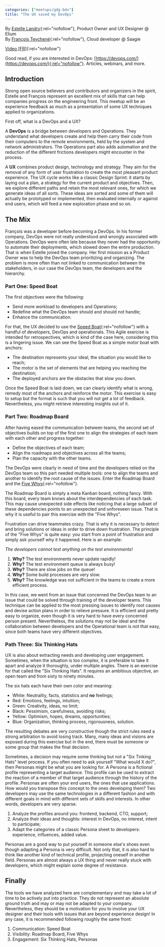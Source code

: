```yaml
---
categories: ["meetups/gdg-bdx"]
title: "The UX saved my DevOps"
---
```


By [Estelle Landry](https://twitter.com/estelandry){:rel="nofollow"}, Product Owner and UX Designer @ Elium  
By [François Teychené](https://twitter.com/fteychene){:rel="nofollow"}, Cloud developer @ Saagie

[Video \[FR\]](https://www.youtube.com/watch?v=zXz2ZrL2yTM){:rel="nofollow"}

Good read, if you are interested in DevOps: [https://devops.com/](https://devops.com/){:rel="nofollow"}. Articles,
webinars, and more.

## Introduction

Strong open source believers and contributors and organizers in the spirit, Estelle and François represent an excellent
mix of skills that can help companies progress on the engineering front. This meetup will be an experience feedback as
much as a presentation of some UX techniques applied to organizations.

First off, what is a DevOps and a UX?

A **DevOps** is a bridge between developers and Operations. They understand what developers create and help them carry their
code from their computers to the remote environments, held by the system and network administrators. The Operations part
also adds automation and the reduction of the different frictions developers might encounter in the process.

A **UX** combines product design, technology and strategy. They aim for the removal of any form of user frustration to
create the most pleasant product experience. The UX cycle works like a classic Design Sprint: it starts by laying out a
plan, a strategy for the current product and objectives. Then, we explore different paths and retain the most relevant
ones, for which we generate ideas of all sorts. These ideas are sorted and some of them will actually be prototyped or
implemented, then evaluated internally or against end users, which will feed a new exploration phase and so on.

## The Mix

François was a developer before becoming a DevOps. In his former company, DevOps were not really understood and wrongly
associated with Operations. DevOps were often late because they never had the opportunity to automate their deployments,
which slowed down the entire production. That is when Estelle joined the company. Her first mission as a Product Owner
was to help the DevOps team prioritizing and organizing. The problem is more often than not linked to communication
between the stakeholders, in our case the DevOps team, the developers and the hierarchy.

### Part One: Speed Boat

The first objectives were the following:
- Send more workload to developers and Operations;
- Redefine what the DevOps team should and should not handle;
- Enhance the communication.

For that, the UX decided to use the [Speed Boat](http://www.agile-ux.com/2011/10/17/a-speed-boat-or-nothing/){:rel="nofollow"}
with a handful of developers, DevOps and operationals. This Agile exercise is intended for retrospectives, which is kind
of the case here, considering this is a lingering issue. We can see the Speed Boat as a simple motor boat with anchors:
- The destination represents your ideal, the situation you would like to reach;
- The motor is the set of elements that are helping you reaching the destination;
- The deployed anchors are the obstacles that slow you down.

Once the Speed Boat is laid down, we can clearly identify what is wrong, remedy most of the anchors and reinforce the
motor. This exercise is easy to setup but the format is such that you will not get a lot of feedback. Nevertheless, you
might retrieve interesting insights out of it.

### Part Two: Roadmap Board

After having eased the communication between teams, the second set of objectives builds on top of the first one to align
the strategies of each team with each other and progress together:
- Define the objectives of each team;
- Align the roadmaps and objectives across all the teams;
- Plan the capacity with the other teams.

The DevOps were clearly in need of time and the developers relied on the DevOps team so this part needed multiple tools:
one to align the teams and another to identify the root cause of the issues. Enter the Roadmap Board and the [Five Whys](https://en.wikipedia.org/wiki/5_Whys){:rel="nofollow"}.

The Roadmap Board is simply a meta Kanban board, nothing fancy. With this board, every team knows about the
interdependencies of each task. This may cause unexpected side effects like noticing that a large subset of these
dependencies points to an unexpected and unforeseen issue. That is why it is useful to pair this exercise with the "Five
Whys".

Frustration can drive teammates crazy. That is why it is necessary to detect and bring solutions or ideas in order to
drive down frustration. The principle of the "Five Whys" is quite easy: you start from a point of frustration and simply
ask yourself why it happened. Here is an example:

*The developers cannot test anything on the test environments!*
1. **Why?** The test environments never update rapidly!
2. **Why?** The test environment queue is always busy!
3. **Why?** There are slow jobs on the queue!
4. **Why?** Some build processes are very slow.
5. **Why?** The knowledge was not sufficient in the teams to create a more efficient process.

In this case, we went from an issue that concerned the DevOps team to an issue that could be solved through training of
the developer teams. This technique can be applied to the most pressing issues to identify root causes and devise action
plans in order to relieve pressure. It is efficient and pretty easy to organize, even though it is very hard to have
every concerned person present. Nevertheless, the solutions may not be ideal and the collaboration between developers
and the Operational team is not that easy, since both teams have very different objectives.

### Path Three: Six Thinking Hats

UX is also about extracting needs and developing user engagement. Sometimes, when the situation is too complex, it is
preferable to take it apart and analyze it thoroughly, under multiple angles. There is an exercise for that called the
"Six Thinking Hats". It requires an ambitious objective, an open team and from sixty to ninety minutes.

The six hats each have their own color and meaning:
- White: Neutrality, facts, statistics and **no** feelings;
- Red: Emotions, feelings, intuition;
- Green: Creativity, ideas, no limit;
- Black: Pessimism, carefulness, avoiding risks;
- Yellow: Optimism, hopes, dreams, opportunities;
- Blue: Organization, thinking process, rigorousness, solution.

The resulting debates are very constructive though the strict rules need a strong arbitration to avoid losing track.
Many, many ideas and visions are exposed during this exercise but in the end, there must be someone or some group that
makes the final decision.

Sometimes, a decision may require some thinking but not a "Six Tinking Hats" level process. If you often need to ask
yourself "What would X do?", then Personas might be what you are looking for. A Persona is a fictional profile
representing a target audience. This profile can be used to extract the reaction of a member of that target audience
through the history of the profile. Personas are often your end users, the ones that use applications. How would you
transpose this concept to the ones developing them? Two developers may use the same technologies in a different fashion
and with different goals in mind with different sets of skills and interests. In other words, developers are very
sparse.

1. Analyze the profiles around you: frontend, backend, CTO, support;
2. Analyze their ideas and thoughts: interest in DevOps, no interest, intent to participate;
3. Adapt the categories of a classic Persona sheet to developers: experience, influences, added value.

Personas are a good way to put yourself in someone else's shoes even though adapting a Persona is very difficult. Not
only that, it is also hard to think like another kind of technical profile, projecting oneself in another field.
Personas are almost always a UX thing and never really stuck with developers, which might explain some degree of
resistance.

## Finally

The tools we have analyzed here are complementary and may take a lot of time to be actively put into practice. They do
not represent an absolute ground truth and may or may not be adapted to your company. Nevertheless, they should be a
motivation for you to involve your UX designer and their tools with issues that are beyond experience design! In any
case, it is recommended following roughly the same front:

1. Communication: Speed Boat
2. Visibility: Roadmap Board, Five Whys
3. Engagement: Six Thinking Hats, Personas
